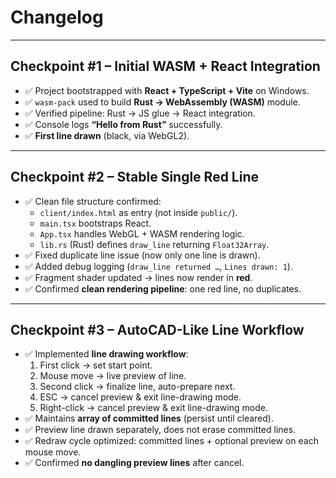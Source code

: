 # Changelog

---

## Checkpoint #1 – Initial WASM + React Integration
- ✅ Project bootstrapped with **React + TypeScript + Vite** on Windows.  
- ✅ `wasm-pack` used to build **Rust → WebAssembly (WASM)** module.  
- ✅ Verified pipeline: Rust → JS glue → React integration.  
- ✅ Console logs **“Hello from Rust”** successfully.  
- ✅ **First line drawn** (black, via WebGL2).  

---

## Checkpoint #2 – Stable Single Red Line
- ✅ Clean file structure confirmed:
  - `client/index.html` as entry (not inside `public/`).
  - `main.tsx` bootstraps React.
  - `App.tsx` handles WebGL + WASM rendering logic.
  - `lib.rs` (Rust) defines `draw_line` returning `Float32Array`.
- ✅ Fixed duplicate line issue (now only one line is drawn).  
- ✅ Added debug logging (`draw_line returned …`, `Lines drawn: 1`).  
- ✅ Fragment shader updated → lines now render in **red**.  
- ✅ Confirmed **clean rendering pipeline**: one red line, no duplicates.  

---

## Checkpoint #3 – AutoCAD-Like Line Workflow
- ✅ Implemented **line drawing workflow**:
  1. First click → set start point.  
  2. Mouse move → live preview of line.  
  3. Second click → finalize line, auto-prepare next.  
  4. ESC → cancel preview & exit line-drawing mode.  
  5. Right-click → cancel preview & exit line-drawing mode.  
- ✅ Maintains **array of committed lines** (persist until cleared).  
- ✅ Preview line drawn separately, does not erase committed lines.  
- ✅ Redraw cycle optimized: committed lines + optional preview on each mouse move.  
- ✅ Confirmed **no dangling preview lines** after cancel.  
